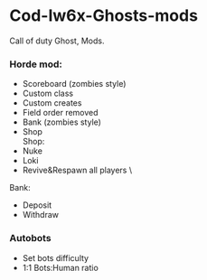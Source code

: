 # Cod-Iw6x-Ghosts-mods
Call of duty Ghost, Mods.

### Horde mod:
+ Scoreboard (zombies style)
+ Custom class
+ Custom creates
+ Field order removed
+ Bank (zombies style)
+ Shop
\
Shop:
+ Nuke
+ Loki
+ Revive&Respawn all players
\

Bank:
+ Deposit
+ Withdraw

### Autobots
+ Set bots difficulty
+ 1:1 Bots:Human ratio
